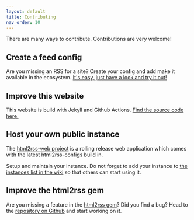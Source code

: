 ```yaml
---
layout: default
title: Contributing
nav_order: 10
---
```


There are many ways to contribute. Contributions are very welcome!

## Create a feed config

Are you missing an RSS for a site? Create your config and add make it available in the ecosystem. [It's easy, just have a look and try it out!](https://github.com/gildesmarais/html2rss-configs)

## Improve this website

This website is build with Jekyll and Github Actions. [Find the source code here.](https://github.com/html2rss/html2rss.github.io)

## Host your own public instance

The [html2rss-web project](https://github.com/gildesmarais/html2rss-web) is a rolling release web application which comes with the latest html2rss-configs build in.

Setup and maintain your instance. Do not forget to add your instance to [the instances list in the wiki](https://github.com/gildesmarais/html2rss-web/wiki/Instances) so that others can start using it.

## Improve the html2rss gem

Are you missing a feature in the [html2rss gem](https://github.com/gildesmarais/html2rss)? Did you find a bug? Head to the [repository on Github](https://github.com/gildesmarais/html2rss) and start working on it.
